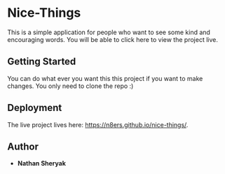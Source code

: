 # Nice-Things

This is a simple application for people who want to see some kind and encouraging words.
You will be able to click here to view the project live.

## Getting Started

You can do what ever you want this this project if you want to make changes.
You only need to clone the repo :)

## Deployment

The live project lives here: https://n8ers.github.io/nice-things/.

## Author

* **Nathan Sheryak**
